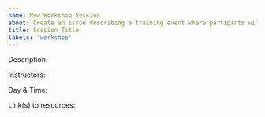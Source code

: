```yaml
---
name: New Workshop Session
about: Create an issue describing a training event where partipants will gain hands-on practical experience. 
title: Session Title
labels: 'workshop'
---
```


<!-- Please edit the title provide the following information. -->

Description:

Instructors:

Day & Time:

Link(s) to resources: 
